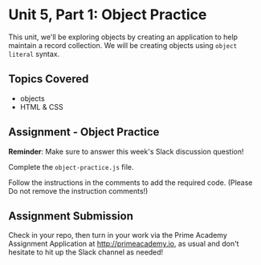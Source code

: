 # Unit 5, Part 1: Object Practice

This unit, we'll be exploring objects by creating an application to help maintain a record collection. We will be creating objects using `object literal` syntax.

## Topics Covered

- objects
- HTML & CSS

## Assignment - Object Practice

**Reminder**: Make sure to answer this week's Slack discussion question!


Complete the `object-practice.js` file. 

Follow the instructions in the comments to add the required code. (Please Do not remove the instruction comments!)


## Assignment Submission
Check in your repo, then turn in your work via the Prime Academy Assignment Application at http://primeacademy.io, as usual and don't hesitate to hit up the Slack channel as needed!

